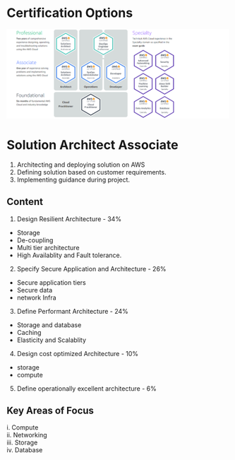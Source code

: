 # Certification Options
<img src="https://github.com/Mayank-Mehta/AWS-CSA-Associate/blob/master/Certification_options.PNG">

# Solution Architect Associate

1. Architecting and deploying solution on AWS
2. Defining solution based on customer requirements.
3. Implementing guidance during project.

## Content
 1. Design Resilient Architecture - 34%
  - Storage
  - De-coupling
  - Multi tier architecture
  - High Availablity and Fault tolerance.
 
 2. Specify Secure Application and Architecture - 26%  
  - Secure application tiers  
  - Secure data  
  - network Infra  
  
3. Define Performant Architecture - 24%
  - Storage and database
  - Caching
  - Elasticity and Scalablity

 4. Design cost optimized Architecture - 10%
  - storage
  - compute

5. Define operationally excellent architecture - 6%
  
## Key Areas of Focus  
  i. Compute  
  ii. Networking  
  iii. Storage  
  iv. Database  
